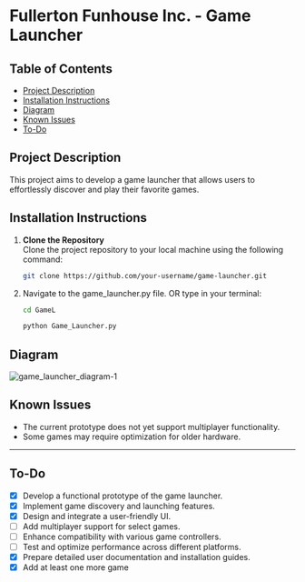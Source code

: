 # Fullerton Funhouse Inc. - Game Launcher

## Table of Contents
- [Project Description](#project-description)
- [Installation Instructions](#installation-instructions)
- [Diagram](#diagram)
- [Known Issues](#known-issues)
- [To-Do](#to-do)


## Project Description

This project aims to develop a game launcher that allows users to effortlessly discover and play their favorite games.


## Installation Instructions 

1. **Clone the Repository**  
   Clone the project repository to your local machine using the following command:
   ```bash
   git clone https://github.com/your-username/game-launcher.git
   ```
2. Navigate to the game_launcher.py file.
   OR type in your terminal:
   ```bash
   cd GameL
   ```
   ```bash
   python Game_Launcher.py
   ```
   


## Diagram
![game_launcher_diagram-1](https://github.com/user-attachments/assets/61402de4-81e6-4034-a9e1-6afd0d38e53c)



## Known Issues
- The current prototype does not yet support multiplayer functionality.
- Some games may require optimization for older hardware.


---

## To-Do
- [x] Develop a functional prototype of the game launcher.
- [x] Implement game discovery and launching features.
- [x] Design and integrate a user-friendly UI.
- [ ] Add multiplayer support for select games.
- [ ] Enhance compatibility with various game controllers.
- [ ] Test and optimize performance across different platforms.
- [x] Prepare detailed user documentation and installation guides.
- [x] Add at least one more game
